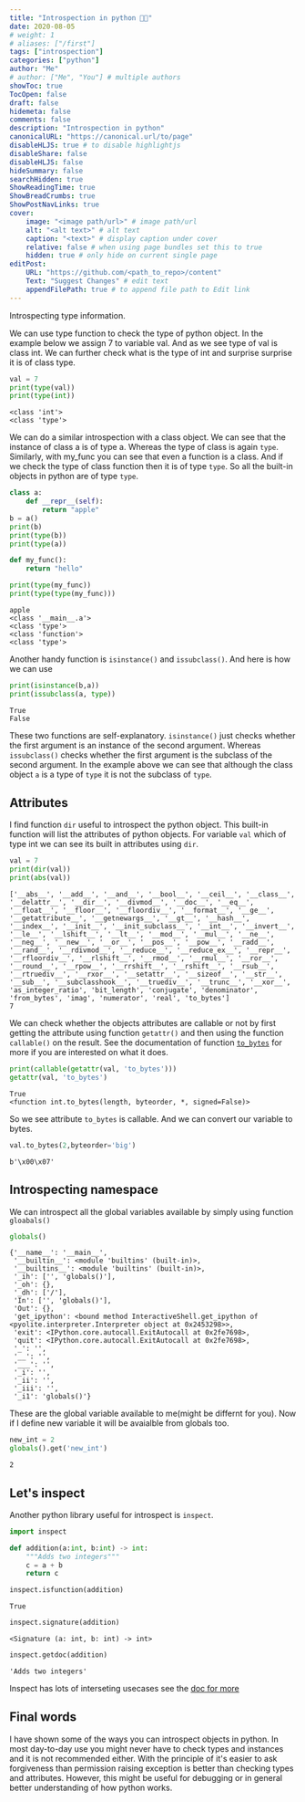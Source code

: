 ```yaml
---
title: "Introspection in python 🕵🏽"
date: 2020-08-05
# weight: 1
# aliases: ["/first"]
tags: ["introspection"]
categories: ["python"]
author: "Me"
# author: ["Me", "You"] # multiple authors
showToc: true
TocOpen: false
draft: false
hidemeta: false
comments: false
description: "Introspection in python"
canonicalURL: "https://canonical.url/to/page"
disableHLJS: true # to disable highlightjs
disableShare: false
disableHLJS: false
hideSummary: false
searchHidden: true
ShowReadingTime: true
ShowBreadCrumbs: true
ShowPostNavLinks: true
cover:
    image: "<image path/url>" # image path/url
    alt: "<alt text>" # alt text
    caption: "<text>" # display caption under cover
    relative: false # when using page bundles set this to true
    hidden: true # only hide on current single page
editPost:
    URL: "https://github.com/<path_to_repo>/content"
    Text: "Suggest Changes" # edit text
    appendFilePath: true # to append file path to Edit link
---
```


Introspecting type information. 

We can use type function to check the type of python object. In the example below we assign 7 to variable val. And as we see type of val is class int. We can further check what is the type of int and surprise surprise it is of class type.


```python
val = 7
print(type(val))
print(type(int))

```

    <class 'int'>
    <class 'type'>


We can do a similar introspection with a class object. We can see that the instance of class a is of type a. Whereas the type of class is again `type`. Similarly, with my_func you can see that even a function is a class. And if we check the type of class function then it is of type `type`. So all the built-in objects in python are of type `type`.


```python
class a:
    def __repr__(self):
        return "apple"
b = a()
print(b)
print(type(b))
print(type(a))

def my_func():
    return "hello"

print(type(my_func))
print(type(type(my_func)))

```

    apple
    <class '__main__.a'>
    <class 'type'>
    <class 'function'>
    <class 'type'>


Another handy function is `isinstance()` and `issubclass()`. And here is how we can use 


```python
print(isinstance(b,a))
print(issubclass(a, type))
```

    True
    False


These two functions are self-explanatory. `isinstance()` just checks whether the first argument is an instance of the second argument. Whereas `issubclass()` checks whether the first argument is the subclass of the second argument. In the example above we can see that although the class object `a` is a type of `type` it is not the subclass of `type`.

## Attributes
I find function `dir` useful to introspect the python object. This built-in function will list the attributes of python objects. For variable `val` which of type int we can see its built in attributes using `dir`.

```python
val = 7
print(dir(val))
print(abs(val))
```

    ['__abs__', '__add__', '__and__', '__bool__', '__ceil__', '__class__', '__delattr__', '__dir__', '__divmod__', '__doc__', '__eq__', '__float__', '__floor__', '__floordiv__', '__format__', '__ge__', '__getattribute__', '__getnewargs__', '__gt__', '__hash__', '__index__', '__init__', '__init_subclass__', '__int__', '__invert__', '__le__', '__lshift__', '__lt__', '__mod__', '__mul__', '__ne__', '__neg__', '__new__', '__or__', '__pos__', '__pow__', '__radd__', '__rand__', '__rdivmod__', '__reduce__', '__reduce_ex__', '__repr__', '__rfloordiv__', '__rlshift__', '__rmod__', '__rmul__', '__ror__', '__round__', '__rpow__', '__rrshift__', '__rshift__', '__rsub__', '__rtruediv__', '__rxor__', '__setattr__', '__sizeof__', '__str__', '__sub__', '__subclasshook__', '__truediv__', '__trunc__', '__xor__', 'as_integer_ratio', 'bit_length', 'conjugate', 'denominator', 'from_bytes', 'imag', 'numerator', 'real', 'to_bytes']
    7


We can check whether the objects attributes are callable or not by first getting the attribute using function `getattr()` and then using the function `callable()` on the result. See the documentation of function [`to_bytes`](https://docs.python.org/3/library/stdtypes.html) for more if you are interested on what it does.


```python
print(callable(getattr(val, 'to_bytes')))
getattr(val, 'to_bytes')

```
    True
    <function int.to_bytes(length, byteorder, *, signed=False)>



So we see attribute `to_bytes` is callable. And we can convert our variable to bytes.


```python
val.to_bytes(2,byteorder='big')
```
    b'\x00\x07'



## Introspecting namespace
We can introspect all the global variables available by simply using function `gloabals()`


```python
globals()
```




    {'__name__': '__main__',
     '__builtin__': <module 'builtins' (built-in)>,
     '__builtins__': <module 'builtins' (built-in)>,
     '_ih': ['', 'globals()'],
     '_oh': {},
     '_dh': ['/'],
     'In': ['', 'globals()'],
     'Out': {},
     'get_ipython': <bound method InteractiveShell.get_ipython of <pyolite.interpreter.Interpreter object at 0x2453298>>,
     'exit': <IPython.core.autocall.ExitAutocall at 0x2fe7698>,
     'quit': <IPython.core.autocall.ExitAutocall at 0x2fe7698>,
     '_': '',
     '__': '',
     '___': '',
     '_i': '',
     '_ii': '',
     '_iii': '',
     '_i1': 'globals()'}



These are the global variable available to me(might be differnt for you). Now if I define new variable it will be avaialble from globals too.


```python
new_int = 2
globals().get('new_int')
```
    2



## Let's inspect
Another python library useful for introspect is `inspect`.


```python
import inspect
```


```python
def addition(a:int, b:int) -> int:
    """Adds two integers"""
    c = a + b
    return c
```


```python
inspect.isfunction(addition)
```

    True




```python
inspect.signature(addition)
```
    <Signature (a: int, b: int) -> int>




```python
inspect.getdoc(addition)
```
    'Adds two integers'



Inspect has lots of interseting usecases see the [doc for more](https://docs.python.org/3/library/inspect.html)

## Final words
I have shown some of the ways you can introspect objects in python. In most day-to-day use you might never have to check types and instances and it is not recommended either. With the principle of it's easier to ask forgiveness than permission raising exception is better than checking types and attributes. However, this might be useful for debugging or in general better understanding of how python works.





